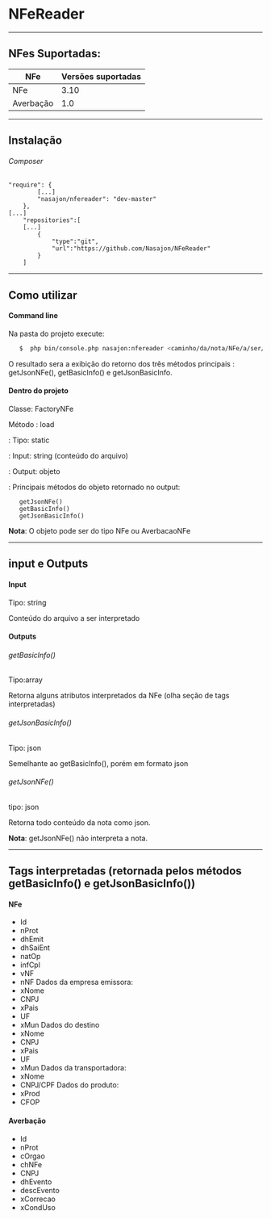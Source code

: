 # NFeReader
 ------------
## NFes Suportadas:

  NFe| Versões suportadas
------------ | -------------
NFe | 3.10
Averbação | 1.0

------------
## Instalação
###### Composer
```
"require": {
        [...]
        "nasajon/nfereader": "dev-master"
    },
[...]
    "repositories":[
    [...]
        {
            "type":"git",
            "url":"https://github.com/Nasajon/NFeReader"
        }
    ]
```
------------
## Como utilizar

#### Command line

Na pasta do projeto execute:
```bash
   $  php bin/console.php nasajon:nfereader <caminho/da/nota/NFe/a/ser/lida>
```
O resultado sera a exibição do retorno dos três métodos principais : getJsonNFe(), getBasicInfo() e getJsonBasicInfo.

#### Dentro do projeto
Classe: FactoryNFe

Método : load

: Tipo: static
   
: Input: string (conteúdo do arquivo)
   
: Output: objeto
   
: Principais métodos do objeto retornado no output:
  
       getJsonNFe()
       getBasicInfo()
       getJsonBasicInfo()
      
**Nota**: O objeto pode ser do tipo NFe ou AverbacaoNFe


------------
## input e Outputs

#### Input

Tipo: string 

Conteúdo do arquivo a ser interpretado

#### Outputs

###### getBasicInfo()

Tipo:array

Retorna alguns atributos interpretados da NFe (olha seção de tags interpretadas)

###### getJsonBasicInfo()

Tipo: json

Semelhante ao getBasicInfo(), porém em formato json

###### getJsonNFe()

tipo: json

Retorna todo conteúdo da nota como json. 

**Nota**: getJsonNFe() não interpreta a nota.

------------
## Tags interpretadas (retornada pelos métodos getBasicInfo() e getJsonBasicInfo())

#### NFe

* Id
* nProt
* dhEmit
* dhSaiEnt
* natOp
* infCpl
* vNF
* nNF
Dados da empresa emissora:
* xNome
* CNPJ
* xPais
* UF
* xMun
Dados do destino
* xNome
* CNPJ
* xPais
* UF
* xMun
Dados da transportadora:
* xNome
* CNPJ/CPF
Dados do produto:
* xProd
* CFOP

#### Averbação

* Id
* nProt
* cOrgao
* chNFe
* CNPJ
* dhEvento
* descEvento
* xCorrecao
* xCondUso

